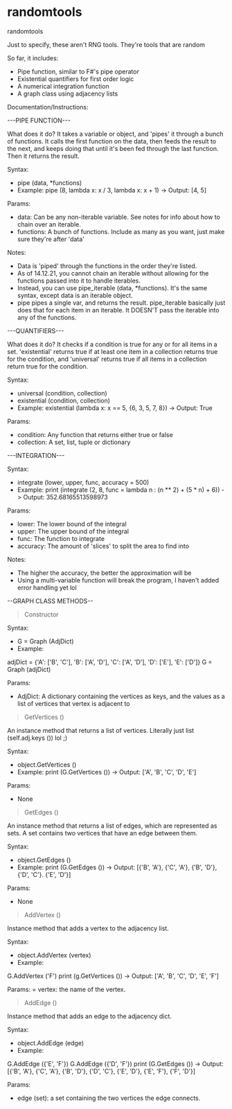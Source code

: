 # randomtools
randomtools

Just to specify, these aren't RNG tools. They're tools that are random 

So far, it includes: 

- Pipe function, similar to F#'s pipe operator
- Existential quantifiers for first order logic
- A numerical integration function
- A graph class using adjacency lists

Documentation/Instructions:

---PIPE FUNCTION---

What does it do? It takes a variable or object, and 'pipes' it through a bunch of functions. 
It calls the first function on the data, then feeds the result to the next, and keeps doing that
until it's been fed through the last function. Then it returns the result. 

Syntax: 
- pipe (data, *functions)
- Example: pipe (8, lambda x: x / 3, lambda x: x + 1) -> Output: [4, 5]

Params:
- data: Can be any non-iterable variable. See notes for info about how to chain over an iterable. 
- functions: A bunch of functions. Include as many as you want, just make sure they're after 'data'

Notes:
- Data is 'piped' through the functions in the order they're listed.
- As of 14.12.21, you cannot chain an iterable without allowing for the functions passed into it to handle iterables.
- Instead, you can use pipe_iterable (data, *functions). It's the same syntax, except data is an iterable object.
- pipe pipes a single var, and returns the result. pipe_iterable basically just does that for each item in an iterable. It DOESN'T pass the iterable 
  into any of the functions.
 
---QUANTIFIERS---

What does it do? It checks if a condition is true for any or for all items in a set. 'existential' returns
true if at least one item in a collection returns true for the condition, and 'universal' returns true if all 
items in a collection return true for the condition.

Syntax:
- universal (condition, collection)
- existential (condition, collection)
- Example: existential (lambda x: x == 5, {6, 3, 5, 7, 8}) -> Output: True

Params:
- condition: Any function that returns either true or false
- collection: A set, list, tuple or dictionary

---INTEGRATION---

Syntax:
- integrate (lower, upper, func, accuracy = 500)
- Example: print (integrate (2, 8, func = lambda n : (n ** 2) + (5 * n) + 6)) -> Output: 352.68165513598973

Params: 
- lower: The lower bound of the integral
- upper: The upper bound of the integral
- func: The function to integrate
- accuracy: The amount of 'slices' to split the area to find into 

Notes:
- The higher the accuracy, the better the approximation will be 
- Using a multi-variable function will break the program, I haven't added error handling yet lol

--GRAPH CLASS METHODS--

> Constructor

Syntax:
- G = Graph (AdjDict)
- Example: 

adjDict = {'A': ['B', 'C'], 'B': ['A', 'D'], 'C': ['A', 'D'], 'D': ['E'], 'E': ['D']}
G = Graph (adjDict)

Params:
- AdjDict: A dictionary containing the vertices as keys, and the values as a list of vertices that vertex is adjacent to 

> GetVertices ()

An instance method that returns a list of vertices. 
Literally just list (self.adj.keys ()) lol ;)

Syntax:
- object.GetVertices ()
- Example: print (G.GetVertices ()) -> Output: ['A', 'B', 'C', 'D', 'E']

Params: 
- None 

> GetEdges ()

An instance method that returns a list of edges, which are represented as sets. 
A set contains two vertices that have an edge between them.

Syntax:
- object.GetEdges ()
- Example: print (G.GetEdges ()) -> Output: [{'B', 'A'}, {'C', 'A'}, {'B', 'D'}, {'D', 'C'}. {'E', 'D'}]

Params:
- None

> AddVertex ()

Instance method that adds a vertex to the adjacency list.

Syntax:
- object.AddVertex (vertex)
- Example: 

G.AddVertex ('F')
print (g.GetVertices ()) -> Output: ['A', 'B', 'C', 'D', 'E', 'F']

Params:
= vertex: the name of the vertex.

> AddEdge ()

Instance method that adds an edge to the adjacency dict.

Syntax:
- object.AddEdge (edge)
- Example:

G.AddEdge ({'E', 'F'})
G.AddEdge ({'D', 'F'})
print (G.GetEdges ()) -> Output: [{'B', 'A'}, {'C', 'A'}, {'B', 'D'}, {'D', 'C'}, {'E', 'D'}, {'E', 'F'}, {'F', 'D'}]

Params:
- edge (set): a set containing the two vertices the edge connects.
